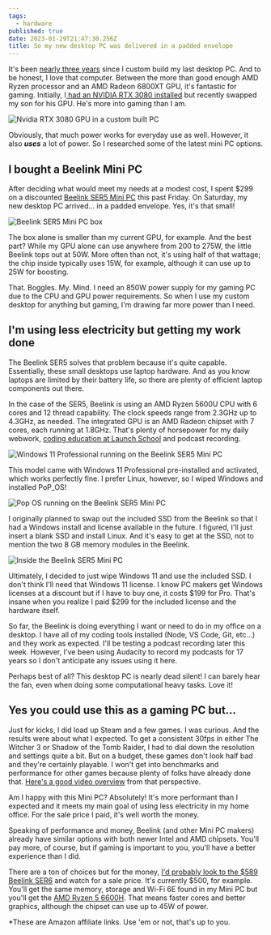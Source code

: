```yaml
---
tags:
  - hardware
published: true
date: 2023-01-29T21:47:30.256Z
title: So my new desktop PC was delivered in a padded envelope
---
```

I﻿t's been [nearly three years](https://www.kctofel.com/2020-06-28-should-everyone-build-their-own-pc-at-least-once/) since I custom build my last desktop PC. And to be honest, I love that computer. Between the more than good enough AMD Ryzen processor and an AMD Radeon 6800XT GPU, it's fantastic for gaming. Initially, I[ had an NVIDIA RTX 3080 installed](https://www.kctofel.com/so-i-hit-the-nvidia-rtx-3080-lottery/) but recently swapped my son for his GPU. He's more into gaming than I am.

![Nvidia RTX 3080 GPU in a custom built PC](../src/images/nvidia-rtx-3080-installed.jpg)

Obviously, that much power works for everyday use as well. However, it also ***uses*** a lot of power. So I researched some of the latest mini PC options.

## I﻿ bought a Beelink Mini PC

A﻿fter deciding what would meet my needs at a modest cost, I spent $299 on a discounted [Beelink SER5 Mini PC](https://amzn.to/3WLZDtl) this past Friday. On Saturday, my new desktop PC arrived... in a padded envelope. Yes, it's that small! 

![Beelink SER5 Mini PC box](../src/images/beelink-ser5-in-box.jpeg)

T﻿he box alone is smaller than my current GPU, for example. And the best part? While my GPU alone can use anywhere from 200 to 275W, the little Beelink tops out at 50W. More often than not, it's using half of that wattage; the chip inside typically uses 15W, for example, although it can use up to 25W for boosting.

T﻿hat. Boggles. My. Mind. I need an 850W power supply for my gaming PC due to the CPU and GPU power requirements. So when I use my custom desktop for anything but gaming, I'm drawing far more power than I need.

## I﻿'m using less electricity but getting my work done

T﻿he Beelink SER5 solves that problem because it's quite capable. Essentially, these small desktops use laptop hardware. And as you know laptops are limited by their battery life, so there are plenty of efficient laptop components out there.

I﻿n the case of the SER5, Beelink is using an AMD Ryzen 5600U CPU with 6 cores and 12 thread capability. The clock speeds range from 2.3GHz up to 4.3GHz, as needed. The integrated GPU is an AMD Radeon chipset with 7 cores, each running at 1.8GHz. That's plenty of horsepower for my daily webwork, [coding education at Launch School](https://launchschool.com/) and podcast recording. 

![Windows 11 Professional running on the Beelink SER5 Mini PC](../src/images/windows-11-on-the-beelink.jpeg)

T﻿his model came with Windows 11 Professional pre-installed and activated, which works perfectly fine. I prefer Linux, however, so I wiped Windows and installed PoP_OS!

![Pop OS running on the Beelink SER5 Mini PC](../src/images/img_2241.jpeg)

I﻿ originally planned to swap out the included SSD from the Beelink so that I had a Windows install and license available in the future. I figured, I'll just insert a blank SSD and install Linux. And it's easy to get at the SSD, not to mention the two 8 GB memory modules in the Beelink.

![Inside the Beelink SER5 Mini PC](../src/images/inside-the-beelink.jpeg)

U﻿ltimately, I decided to just wipe Windows 11 and use the included SSD. I don't think I'll need that Windows 11 license. I know PC makers get Windows licenses at a discount but if I have to buy one, it costs $199 for Pro. That's insane when you realize I paid $299 for the included license and the hardware itself. 

S﻿o far, the Beelink is doing everything I want or need to do in my office on a desktop. I have all of my coding tools installed (Node, VS Code, Git, etc...) and they work as expected. I'll be testing a podcast recording later this week. However, I've been using Audacity to record my podcasts for 17 years so I don't anticipate any issues using it here.

P﻿erhaps best of all? This desktop PC is nearly dead silent! I can barely hear the fan, even when doing some computational heavy tasks. Love it!

## Y﻿es you could use this as a gaming PC but...

J﻿ust for kicks, I did load up Steam and a few games. I was curious. And the results were about what I expected. To get a consistent 30fps in either The Witcher 3 or Shadow of the Tomb Raider, I had to dial down the resolution and settings quite a bit. But on a budget, these games don't look half bad and they're certainly playable. I won't get into benchmarks and performance for other games because plenty of folks have already done that. [Here's a good video overview](https://youtu.be/x4a3QDZLbvM) from that perspective.

A﻿m I happy with this Mini PC? Absolutely! It's more performant than I expected and it meets my main goal of using less electricity in my home office. For the sale price I paid, it's well worth the money.

S﻿peaking of performance and money, Beelink (and other Mini PC makers) already have similar options with both newer Intel and AMD chipsets. You'll pay more, of course, but if gaming is important to you, you'll have a better experience than I did. 

T﻿here are a ton of choices but for the money, [I'd probably look to the $589 Beelink SER6](https://amzn.to/3Y8SUdW) and watch for a sale price. It's currently $500, for example. You'll get the same memory, storage and Wi-Fi 6E found in my Mini PC but you'll get the [AMD Ryzen 5 6600H](https://www.amd.com/en/products/apu/amd-ryzen-5-6600h). That means faster cores and better graphics, although the chipset can use up to 45W of power.

\*﻿These are Amazon affiliate links. Use 'em or not, that's up to you.
